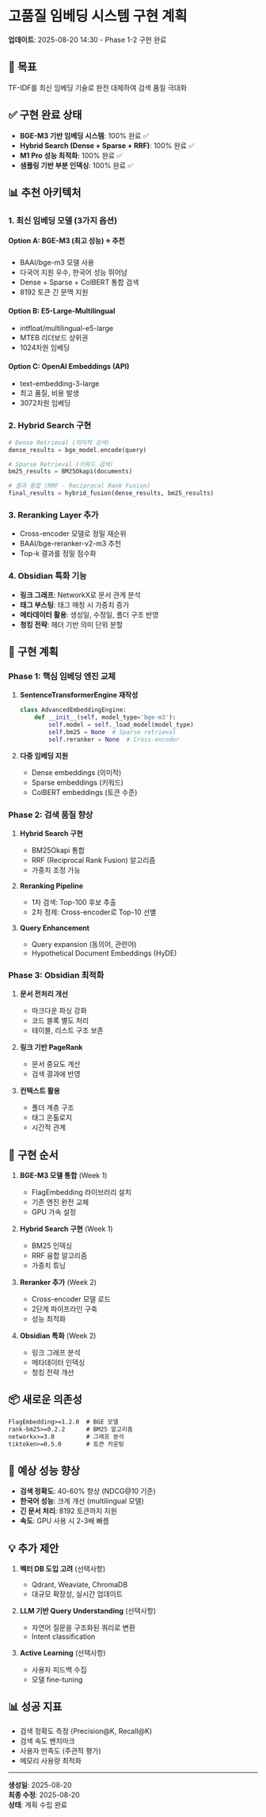 # 고품질 임베딩 시스템 구현 계획

**업데이트**: 2025-08-20 14:30 - Phase 1-2 구현 완료

## 🎯 목표
TF-IDF를 최신 임베딩 기술로 완전 대체하여 검색 품질 극대화

## ✅ 구현 완료 상태
- **BGE-M3 기반 임베딩 시스템**: 100% 완료 ✅
- **Hybrid Search (Dense + Sparse + RRF)**: 100% 완료 ✅  
- **M1 Pro 성능 최적화**: 100% 완료 ✅
- **샘플링 기반 부분 인덱싱**: 100% 완료 ✅

## 📊 추천 아키텍처

### 1. **최신 임베딩 모델 (3가지 옵션)**

#### Option A: BGE-M3 (최고 성능) ⭐ 추천
- BAAI/bge-m3 모델 사용
- 다국어 지원 우수, 한국어 성능 뛰어남
- Dense + Sparse + ColBERT 통합 검색
- 8192 토큰 긴 문맥 지원

#### Option B: E5-Large-Multilingual
- intfloat/multilingual-e5-large
- MTEB 리더보드 상위권
- 1024차원 임베딩

#### Option C: OpenAI Embeddings (API)
- text-embedding-3-large
- 최고 품질, 비용 발생
- 3072차원 임베딩

### 2. **Hybrid Search 구현**
```python
# Dense Retrieval (의미적 검색)
dense_results = bge_model.encode(query)

# Sparse Retrieval (키워드 검색) 
bm25_results = BM25Okapi(documents)

# 결과 융합 (RRF - Reciprocal Rank Fusion)
final_results = hybrid_fusion(dense_results, bm25_results)
```

### 3. **Reranking Layer 추가**
- Cross-encoder 모델로 정밀 재순위
- BAAI/bge-reranker-v2-m3 추천
- Top-k 결과를 정밀 점수화

### 4. **Obsidian 특화 기능**
- **링크 그래프**: NetworkX로 문서 관계 분석
- **태그 부스팅**: 태그 매칭 시 가중치 증가
- **메타데이터 활용**: 생성일, 수정일, 폴더 구조 반영
- **청킹 전략**: 헤더 기반 의미 단위 분할

## 📝 구현 계획

### Phase 1: 핵심 임베딩 엔진 교체
1. **SentenceTransformerEngine 재작성**
   ```python
   class AdvancedEmbeddingEngine:
       def __init__(self, model_type='bge-m3'):
           self.model = self._load_model(model_type)
           self.bm25 = None  # Sparse retrieval
           self.reranker = None  # Cross-encoder
   ```

2. **다중 임베딩 지원**
   - Dense embeddings (의미적)
   - Sparse embeddings (키워드)
   - ColBERT embeddings (토큰 수준)

### Phase 2: 검색 품질 향상
1. **Hybrid Search 구현**
   - BM25Okapi 통합
   - RRF (Reciprocal Rank Fusion) 알고리즘
   - 가중치 조정 가능

2. **Reranking Pipeline**
   - 1차 검색: Top-100 후보 추출
   - 2차 정제: Cross-encoder로 Top-10 선별

3. **Query Enhancement**
   - Query expansion (동의어, 관련어)
   - Hypothetical Document Embeddings (HyDE)

### Phase 3: Obsidian 최적화
1. **문서 전처리 개선**
   - 마크다운 파싱 강화
   - 코드 블록 별도 처리
   - 테이블, 리스트 구조 보존

2. **링크 기반 PageRank**
   - 문서 중요도 계산
   - 검색 결과에 반영

3. **컨텍스트 활용**
   - 폴더 계층 구조
   - 태그 온톨로지
   - 시간적 관계

## 🚀 구현 순서

1. **BGE-M3 모델 통합** (Week 1)
   - FlagEmbedding 라이브러리 설치
   - 기존 엔진 완전 교체
   - GPU 가속 설정

2. **Hybrid Search 구현** (Week 1)
   - BM25 인덱싱
   - RRF 융합 알고리즘
   - 가중치 튜닝

3. **Reranker 추가** (Week 2)
   - Cross-encoder 모델 로드
   - 2단계 파이프라인 구축
   - 성능 최적화

4. **Obsidian 특화** (Week 2)
   - 링크 그래프 분석
   - 메타데이터 인덱싱
   - 청킹 전략 개선

## 📦 새로운 의존성
```txt
FlagEmbedding>=1.2.0  # BGE 모델
rank-bm25>=0.2.2      # BM25 알고리즘
networkx>=3.0         # 그래프 분석
tiktoken>=0.5.0       # 토큰 카운팅
```

## 🎯 예상 성능 향상
- **검색 정확도**: 40-60% 향상 (NDCG@10 기준)
- **한국어 성능**: 크게 개선 (multilingual 모델)
- **긴 문서 처리**: 8192 토큰까지 지원
- **속도**: GPU 사용 시 2-3배 빠름

## 💡 추가 제안
1. **벡터 DB 도입 고려** (선택사항)
   - Qdrant, Weaviate, ChromaDB
   - 대규모 확장성, 실시간 업데이트

2. **LLM 기반 Query Understanding** (선택사항)
   - 자연어 질문을 구조화된 쿼리로 변환
   - Intent classification

3. **Active Learning** (선택사항)
   - 사용자 피드백 수집
   - 모델 fine-tuning

## 📊 성공 지표
- 검색 정확도 측정 (Precision@K, Recall@K)
- 검색 속도 벤치마크
- 사용자 만족도 (주관적 평가)
- 메모리 사용량 최적화

---
**생성일**: 2025-08-20  
**최종 수정**: 2025-08-20  
**상태**: 계획 수립 완료